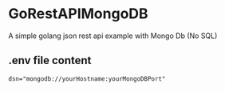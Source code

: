 # GoRestAPIMongoDB
A simple golang json rest api example with Mongo Db (No SQL)


## .env file content
```
dsn="mongodb://yourHostname:yourMongoDBPort"
```